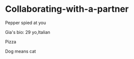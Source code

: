 # Collaborating-with-a-partner

Pepper spied at you


Gia's bio: 29 yo,Italian

Pizza

Dog means cat
